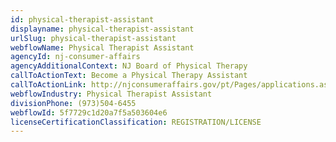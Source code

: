 ```yaml
---
id: physical-therapist-assistant
displayname: physical-therapist-assistant
urlSlug: physical-therapist-assistant
webflowName: Physical Therapist Assistant
agencyId: nj-consumer-affairs
agencyAdditionalContext: NJ Board of Physical Therapy
callToActionText: Become a Physical Therapy Assistant
callToActionLink: http://njconsumeraffairs.gov/pt/Pages/applications.aspx
webflowIndustry: Physical Therapist Assistant
divisionPhone: (973)504-6455
webflowId: 5f7729c1d20a7f5a503604e6
licenseCertificationClassification: REGISTRATION/LICENSE
---
```

